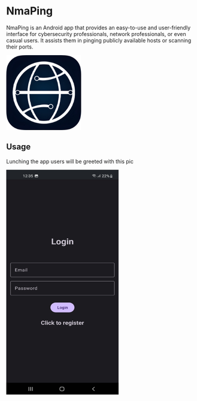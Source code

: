 # NmaPing
NmaPing is an Android app that provides an easy-to-use and user-friendly interface for cybersecurity professionals, network professionals, or even casual users. It assists them in pinging publicly available hosts or scanning their ports.

<img src="/assets/logo.png" width="200" height="200" style="align:center;">

## Usage
Lunching the app users will be greeted with this pic

<img src="/assets/1.jpg" width="300" height="600">

